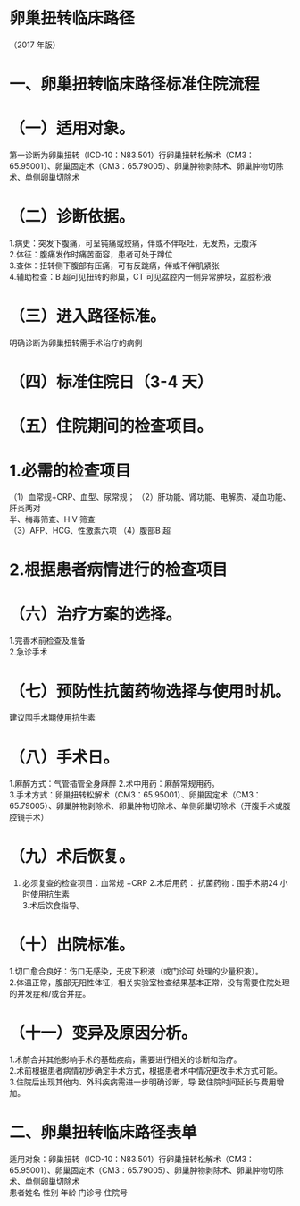 # 卵巢扭转临床路径  
（2017 年版）  
# 一、卵巢扭转临床路径标准住院流程  
# （一）适用对象。  
第一诊断为卵巢扭转（ICD-10：N83.501）行卵巢扭转松解术（CM3：65.95001）、卵巢固定术（CM3：65.79005）、卵巢肿物剥除术、卵巢肿物切除术、单侧卵巢切除术  
# （二）诊断依据。  
1.病史：突发下腹痛，可呈钝痛或绞痛，伴或不伴呕吐，无发热，无腹泻  
2.体征：腹痛发作时痛苦面容，患者可处于蹲位  
3.查体：扭转侧下腹部有压痛，可有反跳痛，伴或不伴肌紧张  
4.辅助检查：B 超可见扭转的卵巢，CT 可见盆腔内一侧异常肿块，盆腔积液  
# （三）进入路径标准。  
明确诊断为卵巢扭转需手术治疗的病例  
# （四）标准住院日（3-4 天）  
# （五）住院期间的检查项目。  
# 1.必需的检查项目  
（1）血常规$+\mathrm{CRP}$、血型、尿常规； （2）肝功能、肾功能、电解质、凝血功能、肝炎两对  
半、梅毒筛查、HIV 筛查  
（3）AFP、HCG、性激素六项 （4）腹部B 超  
# 2.根据患者病情进行的检查项目  
# （六）治疗方案的选择。  
1.完善术前检查及准备  
2.急诊手术  
# （七）预防性抗菌药物选择与使用时机。  
建议围手术期使用抗生素  
# （八）手术日。  
1.麻醉方式：气管插管全身麻醉 2.术中用药：麻醉常规用药。  
3.手术方式：卵巢扭转松解术（CM3：65.95001）、卵巢固定术（CM3：65.79005）、卵巢肿物剥除术、卵巢肿物切除术、单侧卵巢切除术（开腹手术或腹腔镜手术）  
# （九）术后恢复。  
1. 必须复查的检查项目：血常规 $+\mathrm{CRP}$   2.术后用药： 抗菌药物：围手术期24 小时使用抗生素  
3.术后饮食指导。  
# （十）出院标准。  
1.切口愈合良好：伤口无感染，无皮下积液（或门诊可 处理的少量积液）。  
2.体温正常，腹部无阳性体征，相关实验室检查结果基本正常，没有需要住院处理的并发症和/或合并症。  
# （十一）变异及原因分析。  
1.术前合并其他影响手术的基础疾病，需要进行相关的诊断和治疗。  
2.术前根据患者病情初步确定手术方式，根据患者术中情况更改手术方式可能。  
3.住院后出现其他内、外科疾病需进一步明确诊断，导 致住院时间延长与费用增加。  
# 二、卵巢扭转临床路径表单  
适用对象：卵巢扭转（ICD-10：N83.501）行卵巢扭转松解术（CM3：65.95001）、卵巢固定术（CM3：65.79005）、卵巢肿物剥除术、卵巢肿物切除术、单侧卵巢切除术  
患者姓名             性别    年龄        门诊号         住院号  
